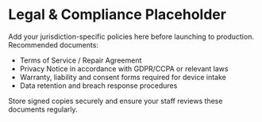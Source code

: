 # Legal & Compliance Placeholder

Add your jurisdiction-specific policies here before launching to production. Recommended documents:

- Terms of Service / Repair Agreement
- Privacy Notice in accordance with GDPR/CCPA or relevant laws
- Warranty, liability and consent forms required for device intake
- Data retention and breach response procedures

Store signed copies securely and ensure your staff reviews these documents regularly.
